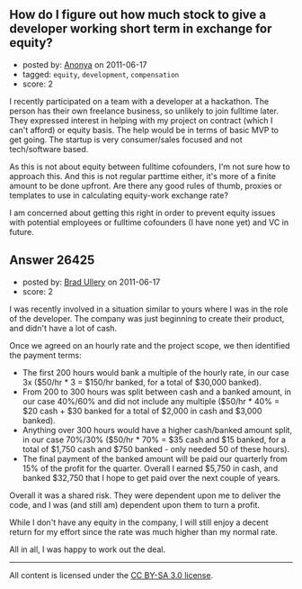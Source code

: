 ## How do I figure out how much stock to give a developer working short term in exchange for equity?

- posted by: [Anonya](https://stackexchange.com/users/-1/11292-anonya) on 2011-06-17
- tagged: `equity`, `development`, `compensation`
- score: 2

I recently participated on a team with a developer at a hackathon. The person has their own freelance business, so unlikely to join fulltime later. They expressed interest in helping with my project on contract (which I can't afford) or equity basis. The help would be in terms of basic MVP to get going. The startup is very consumer/sales focused and not tech/software based.

As this is not about equity between fulltime cofounders, I'm not sure how to approach this. And this is not regular parttime either, it's more of a finite amount to be done upfront. Are there any good rules of thumb, proxies or templates to use in calculating equity-work exchange rate?

I am concerned about getting this right in order to prevent equity issues with potential employees or fulltime cofounders (I have none yet) and VC in future.


## Answer 26425

- posted by: [Brad Ullery](https://stackexchange.com/users/-1/10093-brad-ullery) on 2011-06-17
- score: 2

I was recently involved in a situation similar to yours where I was in the role of the developer. The company was just beginning to create their product, and didn't have a lot of cash.

Once we agreed on an hourly rate and the project scope, we then identified the payment terms:

 - The first 200 hours would bank a multiple of the hourly rate, in our case 3x ($50/hr * 3 = $150/hr banked, for a total of $30,000 banked).
 - From 200 to 300 hours was split between cash and a banked amount, in our case 40%/60% and did not include any multiple ($50/hr * 40% = $20 cash + $30 banked for a total of $2,000 in cash and $3,000 banked).
 - Anything over 300 hours would have a higher cash/banked amount split, in our case 70%/30% ($50/hr * 70% = $35 cash and $15 banked, for a total of $1,750 cash and $750 banked - only needed 50 of these hours).
 - The final payment of the banked amount will be paid our quarterly from 15% of the profit for the quarter. Overall I earned $5,750 in cash, and banked $32,750 that I hope to get paid over the next couple of years.

Overall it was a shared risk. They were dependent upon me to deliver the code, and I was (and still am) dependent upon them to turn a profit. 

While I don't have any equity in the company, I will still enjoy a decent return for my effort since the rate was much higher than my normal rate.

All in all, I was happy to work out the deal.



---

All content is licensed under the [CC BY-SA 3.0 license](https://creativecommons.org/licenses/by-sa/3.0/).
